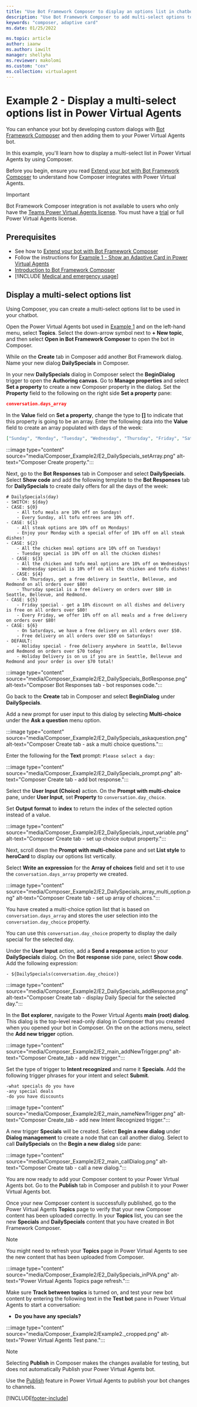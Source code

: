 ```yaml
---
title: "Use Bot Framework Composer to display an options list in chatbots"
description: "Use Bot Framework Composer to add multi-select options to your Power Virtual Agents chatbot."
keywords: "composer, adaptive card"
ms.date: 01/25/2022

ms.topic: article
author: iaanw
ms.author: iawilt
manager: shellyha
ms.reviewer: makolomi
ms.custom: "cex"
ms.collection: virtualagent
---
```


# Example 2 - Display a multi-select options list in Power Virtual Agents

You can enhance your bot by developing custom dialogs with [Bot Framework Composer](/composer/) and then adding them to your Power Virtual Agents bot.

In this example, you'll learn how to display a multi-select list in Power Virtual Agents by using Composer.

Before you begin, ensure you read [Extend your bot with Bot Framework Composer](advanced-bot-framework-composer.md) to understand how Composer integrates with Power Virtual Agents.

> [!IMPORTANT]
> Bot Framework Composer integration is not available to users who only have the [Teams Power Virtual Agents license](requirements-licensing-subscriptions.md). You must have a [trial](sign-up-individual.md) or full Power Virtual Agents license.

## Prerequisites

- See how to [Extend your bot with Bot Framework Composer](advanced-bot-framework-composer.md)
- Follow the instructions for [Example 1 - Show an Adaptive Card in Power Virtual Agents](advanced-bot-framework-composer-example1.md)
- [Introduction to Bot Framework Composer](/composer/introduction)
- [!INCLUDE [Medical and emergency usage](includes/pva-usage-limitations.md)]

## Display a multi-select options list

Using Composer, you can create a multi-select options list to be used in your chatbot.

Open the Power Virtual Agents bot used in [Example 1](advanced-bot-framework-composer-example1.md) and on the left-hand menu, select **Topics**. Select the down-arrow symbol next to **+ New topic**, and then select **Open in Bot Framework Composer** to open the bot in Composer.

While on the **Create** tab in Composer add another Bot Framework dialog. Name your new dialog **DailySpecials** in Composer.

In your new **DailySpecials** dialog in Composer select the **BeginDialog** trigger to open the **Authoring canvas**. Go to **Manage properties** and select **Set a property** to create a new Composer property in the dialog.
Set the **Property** field to the following on the right side **Set a property** pane:

```JSON
conversation.days_array
```

In the **Value** field on **Set a property**, change the type to **\[\]** to indicate that this property is going to be an array. Enter the following data into the **Value** field to create an array populated with days of the week:

```JSON
["Sunday", "Monday", "Tuesday", "Wednesday", "Thursday", "Friday", "Saturday"]
```

:::image type="content" source="media/Composer_Example2/E2_DailySpecials_setArray.png" alt-text="Composer Create property.":::

Next, go to the **Bot Responses** tab in Composer and select **DailySpecials**. Select **Show code** and add the following template to the **Bot Responses** tab for **DailySpecials** to create daily offers for all the days of the week:

```lu
# DailySpecials(day)
- SWITCH: ${day}
- CASE: ${0}
    - All tofu meals are 10% off on Sundays!
    - Every Sunday, all tofu entrees are 10% off.
- CASE: ${1}
    - All steak options are 10% off on Mondays!
    - Enjoy your Monday with a special offer of 10% off on all steak dishes!
- CASE: ${2}
    - All the chicken meal options are 10% off on Tuesdays!
    - Tuesday special is 10% off on all the chicken dishes!
  - CASE: ${3}
    - All the chicken and tofu meal options are 10% off on Wednesdays!
    - Wednesday special is 10% off on all the chicken and tofu dishes!
  - CASE: ${4}
    - On Thursdays, get a free delivery in Seattle, Bellevue, and Redmond on all orders over $80!
    - Thursday special is a free delivery on orders over $80 in Seattle, Bellevue, and Redmond.
- CASE: ${5} 
    - Friday special - get a 10% discount on all dishes and delivery is free on all orders over $80!
    - Every Friday, we offer 10% off on all meals and a free delivery on orders over $80!
- CASE: ${6}
    - On Saturdays, we have a free delivery on all orders over $50.
    - Free delivery on all orders over $50 on Saturdays!
- DEFAULT:
    - Holiday special - free delivery anywhere in Seattle, Bellevue and Redmond on orders over $70 today!
    - Holiday Delivery is on us if you are in Seattle, Bellevue and Redmond and your order is over $70 total!
```

:::image type="content" source="media/Composer_Example2/E2_DailySpecials_BotResponse.png" alt-text="Composer Bot Responses tab - bot responses code.":::

Go back to the **Create** tab in Composer and select **BeginDialog** under **DailySpecials**.

Add a new prompt for user input to this dialog by selecting **Multi-choice** under the **Ask a question** menu option.

:::image type="content" source="media/Composer_Example2/E2_DailySpecials_askaquestion.png" alt-text="Composer Create tab - ask a multi choice questions.":::

Enter the following for the **Text** prompt:
`Please select a day:`

:::image type="content" source="media/Composer_Example2/E2_DailySpecials_prompt.png" alt-text="Composer Create tab - add bot response.":::

Select the **User Input (Choice)** action. On the **Prompt with multi-choice** pane, under **User Input**, set **Property** to `conversation.day_choice`.

Set **Output format** to **index** to return the index of the selected option instead of a value.

:::image type="content" source="media/Composer_Example2/E2_DailySpecials_input_variable.png" alt-text="Composer Create tab - set up choice output property.":::

Next, scroll down the **Prompt with multi-choice** pane and set **List style** to **heroCard** to display our options list vertically.

Select **Write an expression** for the **Array of choices** field and set it to use the `conversation.days_array` property we created.

:::image type="content" source="media/Composer_Example2/E2_DailySpecials_array_multi_option.png" alt-text="Composer Create tab - set up array of choices.":::

You have created a multi-choice option list that is based on `conversation.days_array` and stores the user selection into the `conversation.day_choice` property.

You can use this `conversation.day_choice` property to display the daily special for the selected day.

Under the **User Input** action, add a **Send a response** action to your **DailySpecials** dialog. On the **Bot response** side pane, select **Show code**. Add the following expression:

```lg
- ${DailySpecials(conversation.day_choice)}
```

:::image type="content" source="media/Composer_Example2/E2_DailySpecials_addResponse.png" alt-text="Composer Create tab - display Daily Special for the selected day.":::

In the **Bot explorer**, navigate to the Power Virtual Agents **main (root) dialog**. This dialog is the top-level read-only dialog in Composer that you created when you opened your bot in Composer. On the on the actions menu, select the **Add new trigger** option.

:::image type="content" source="media/Composer_Example2/E2_main_addNewTrigger.png" alt-text="Composer Create_tab - add new trigger.":::

Set the type of trigger to **Intent recognized** and name it **Specials**. Add the following trigger phrases for your intent and select **Submit**.

```lu
-what specials do you have
-any special deals
-do you have discounts
```

:::image type="content" source="media/Composer_Example2/E2_main_nameNewTrigger.png" alt-text="Composer Create_tab - add new Intent Recognized trigger.":::

A new trigger **Specials** will be created. Select **Begin a new dialog** under **Dialog management** to create a node that can call another dialog. Select to call **DailySpecials** on the **Begin a new dialog** side pane:

:::image type="content" source="media/Composer_Example2/E2_main_callDialog.png" alt-text="Composer Create tab - call a new dialog.":::

You are now ready to add your Composer content to your Power Virtual Agents bot. Go to the **Publish** tab in Composer and publish it to your Power Virtual Agents bot.

Once your new Composer content is successfully published, go to the Power Virtual Agents **Topics** page to verify that your new Composer content has been uploaded correctly. In your **Topics** list, you can see the new **Specials** and **DailySpecials** content that you have created in Bot Framework Composer.

> [!NOTE]
> You might need to refresh your **Topics** page in Power Virtual Agents to see the new content that has been uploaded from Composer.

:::image type="content" source="media/Composer_Example2/E2_DailySpecials_inPVA.png" alt-text="Power Virtual Agents Topics page refresh.":::

Make sure **Track between topics** is turned on, and test your new bot content by entering the following text in the **Test bot** pane in Power Virtual Agents to start a conversation:

- **Do you have any specials?**

:::image type="content" source="media/Composer_Example2/Example2._cropped.png" alt-text="Power Virtual Agents Test pane.":::

> [!NOTE]
> Selecting **Publish** in Composer makes the changes available for testing, but does not automatically Publish your Power Virtual Agents bot.  
>
> Use the [Publish](publication-fundamentals-publish-channels.md) feature in Power Virtual Agents to publish your bot changes to channels.

[!INCLUDE[footer-include](includes/footer-banner.md)]
